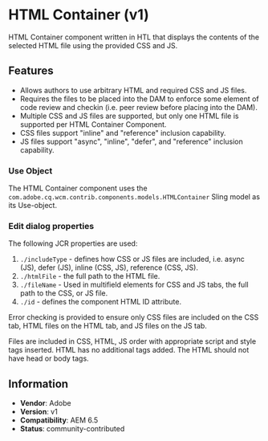 <!--
Copyright 2021 Adobe

Licensed under the Apache License, Version 2.0 (the "License");
you may not use this file except in compliance with the License.
You may obtain a copy of the License at

    http://www.apache.org/licenses/LICENSE-2.0

Unless required by applicable law or agreed to in writing, software
distributed under the License is distributed on an "AS IS" BASIS,
WITHOUT WARRANTIES OR CONDITIONS OF ANY KIND, either express or implied.
See the License for the specific language governing permissions and
limitations under the License.
-->

HTML Container (v1)
====
HTML Container component written in HTL that displays the contents of the selected HTML file using the provided CSS and JS.

## Features
* Allows authors to use arbitrary HTML and required CSS and JS files.
* Requires the files to be placed into the DAM to enforce some element of code review and checkin (i.e. peer review before placing into the DAM).
* Multiple CSS and JS files are supported, but only one HTML file is supported per HTML Container Component.
* CSS files support "inline" and "reference" inclusion capability.
* JS files support "async", "inline", "defer", and "reference" inclusion capability.

### Use Object
The HTML Container component uses the `com.adobe.cq.wcm.contrib.components.models.HTMLContainer` Sling model as its Use-object.

### Edit dialog properties
The following JCR properties are used:

1. `./includeType` - defines how CSS or JS files are included, i.e. async (JS), defer (JS), inline (CSS, JS), reference (CSS, JS).
2. `./htmlFile` - the full path to the HTML file.
3. `./fileName` - Used in multifield elements for CSS and JS tabs, the full path to the CSS, or JS file.
4. `./id` - defines the component HTML ID attribute.

Error checking is provided to ensure only CSS files are included on the CSS tab, HTML files on the HTML tab, and JS files on the JS tab.

Files are included in CSS, HTML, JS order with appropriate script and style tags inserted.  HTML has no additional tags added.  The HTML should not have head or body tags.


## Information
* **Vendor**: Adobe
* **Version**: v1
* **Compatibility**: AEM 6.5
* **Status**: community-contributed